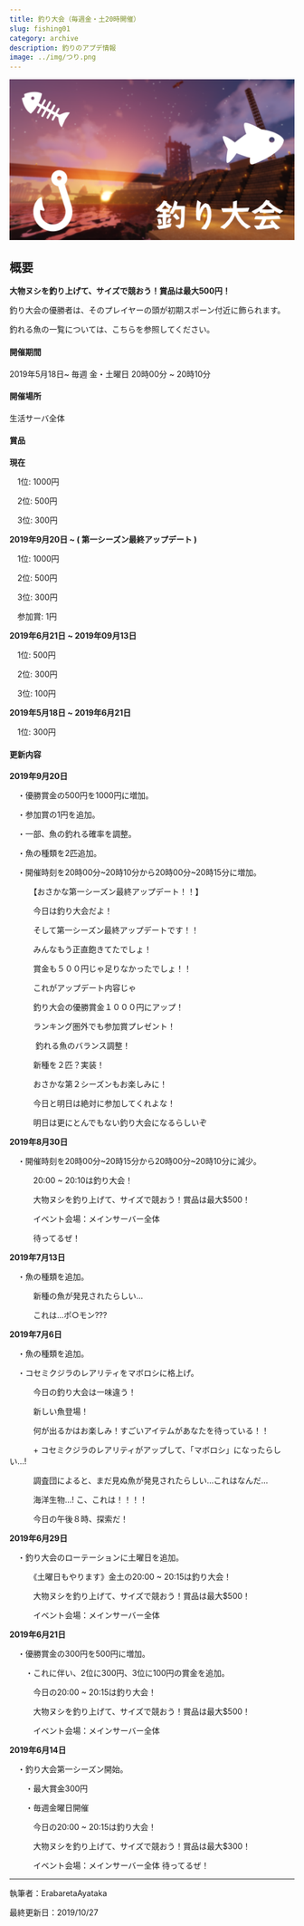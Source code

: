 ```yaml
---
title: 釣り大会（毎週金・土20時開催）
slug: fishing01
category: archive
description: 釣りのアプデ情報
image: ../img/つり.png
---
```

![](/img/つり.png)

## 概要

**大物ヌシを釣り上げて、サイズで競おう！賞品は最大500円！**

釣り大会の優勝者は、そのプレイヤーの頭が初期スポーン付近に飾られます。

釣れる魚の一覧については、こちらを参照してください。

#### 開催期間

2019年5月18日\~ 毎週 金・土曜日 20時00分 \~ 20時10分

#### 開催場所

生活サーバ全体

#### 賞品

**現在**

　1位: 1000円

　2位: 500円

　3位: 300円

**2019年9月20日 \~ ( 第一シーズン最終アップデート )**

　1位: 1000円

　2位: 500円

　3位: 300円

　参加賞: 1円

**2019年6月21日 \~ 2019年09月13日**

　1位: 500円

　2位: 300円

　3位: 100円

**2019年5月18日 \~ 2019年6月21日**

　1位: 300円

#### 更新内容

**2019年9月20日**

　・優勝賞金の500円を1000円に増加。

　・参加賞の1円を追加。

　・一部、魚の釣れる確率を調整。

　・魚の種類を2匹追加。

　・開催時刻を20時00分\~20時10分から20時00分\~20時15分に増加。

　　　【おさかな第一シーズン最終アップデート！！】

　　　今日は釣り大会だよ！

　　　そして第一シーズン最終アップデートです！！

　　　みんなもう正直飽きてたでしょ！

　　　賞金も５００円じゃ足りなかったでしょ！！

　　　これがアップデート内容じゃ

　　　釣り大会の優勝賞金１０００円にアップ！

　　　ランキング圏外でも参加賞プレゼント！

　　　 釣れる魚のバランス調整！

　　　新種を２匹？実装！

　　　おさかな第２シーズンもお楽しみに！

　　　今日と明日は絶対に参加してくれよな！

　　　明日は更にとんでもない釣り大会になるらしいぞ

**2019年8月30日**

　・開催時刻を20時00分\~20時15分から20時00分\~20時10分に減少。

　　　20:00 \~ 20:10は釣り大会！

　　　大物ヌシを釣り上げて、サイズで競おう！賞品は最大$500！

　　　イベント会場：メインサーバー全体

　　　待ってるぜ！

**2019年7月13日**

　・魚の種類を追加。

　　　新種の魚が発見されたらしい…

　　　これは…ポ○モン???

**2019年7月6日**

　・魚の種類を追加。

　・コセミクジラのレアリティをマボロシに格上げ。

　　　今日の釣り大会は一味違う！

　　　新しい魚登場！

　　　何が出るかはお楽しみ！すごいアイテムがあなたを待っている！！

　　　+ コセミクジラのレアリティがアップして、「マボロシ」になったらしい…!

　　　調査団によると、まだ見ぬ魚が発見されたらしい…これはなんだ…

　　　海洋生物…! こ、これは！！！！

　　　今日の午後８時、探索だ！

**2019年6月29日**

　・釣り大会のローテーションに土曜日を追加。

　　　《土曜日もやります》金土の20:00 \~ 20:15は釣り大会！

　　　大物ヌシを釣り上げて、サイズで競おう！賞品は最大$500！

　　　イベント会場：メインサーバー全体

**2019年6月21日**

　・優勝賞金の300円を500円に増加。

　　・これに伴い、2位に300円、3位に100円の賞金を追加。

　　　今日の20:00 \~ 20:15は釣り大会！

　　　大物ヌシを釣り上げて、サイズで競おう！賞品は最大$500！

　　　イベント会場：メインサーバー全体

**2019年6月14日**

　・釣り大会第一シーズン開始。

　　・最大賞金300円

　　・毎週金曜日開催

　　　今日の20:00 \~ 20:15は釣り大会！

　　　大物ヌシを釣り上げて、サイズで競おう！賞品は最大$300！

　　　イベント会場：メインサーバー全体 待ってるぜ！

***

執筆者：ErabaretaAyataka

最終更新日：2019/10/27
